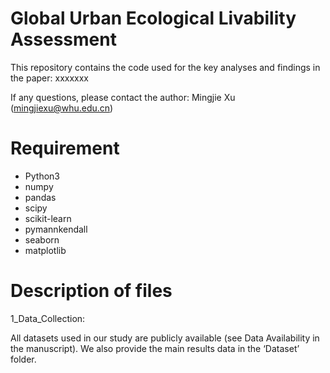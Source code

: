 # Global Urban Ecological Livability Assessment
This repository contains the code used for the key analyses and findings in the paper:
xxxxxxx  

If any questions, please contact the author: Mingjie Xu (mingjiexu@whu.edu.cn)
# Requirement
- Python3
- numpy
- pandas
- scipy
- scikit-learn
- pymannkendall
- seaborn
- matplotlib
# Description of files
1_Data_Collection: 


All datasets used in our study are publicly available (see Data Availability in the manuscript). We also provide the main results data in the ‘Dataset’ folder.
